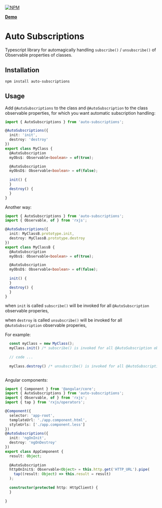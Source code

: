 [![NPM](https://nodei.co/npm/auto-subscriptions.png?downloads=true&downloadRank=true&stars=true)](https://www.npmjs.com/package/auto-subscriptions/)

**[Demo](https://yairtawil.github.io/auto-subscriptions/)**

# Auto Subscriptions

Typescript library for automagically handling `subscribe()` / `unsubscribe()` of Observable properties of classes.

## Installation

```shell
npm install auto-subscriptions
```

## Usage

Add `@AutoSubscriptions` to the class and `@AutoSubscription` to the class observable properties, for which you want automatic subscription handling:

```typescript
import { AutoSubscriptions } from 'auto-subscriptions';

@AutoSubscriptions({
  init: 'init',
  destroy: 'destroy'
})
export class MyClass {
  @AutoSubscription
  myObs$: Observable<boolean> = of(true);

  @AutoSubscription
  myObsD$: Observable<boolean> = of(false);
  
  init() {
  }
  destroy() {
  }
}
```
Another way:

```typescript
import { AutoSubscriptions } from 'auto-subscriptions';
import { Observable, of } from 'rxjs';

@AutoSubscriptions({
  init: MyClassB.prototype.init,
  destroy: MyClassB.prototype.destroy
})
export class MyClassB {
  @AutoSubscription
  myObs$: Observable<boolean> = of(true);

  @AutoSubscription
  myObsD$: Observable<boolean> = of(false);
  
  init() {
  }
  destroy() {
  }
}
```
 when `init` is called `subscribe()` will be invoked for all `@AutoSubscription` observable properies,

when `destroy` is called `unsubscribe()` will be invoked for all `@AutoSubscription` observable properies,

For example:

```typescript
  const myClass = new MyClass();
  myClass.init() /* subscribe() is invoked for all @AutoSubscription observable properies, */
  
  // code ...
  
  myClass.destroy() /* unsubscribe() is invoked for all @AutoSubscription observable properies */
  
```

Angular components:

```typescript
import { Component } from '@angular/core';
import { AutoSubscriptions } from 'auto-subscriptions';
import { Observable, of } from 'rxjs';
import { tap } from 'rxjs/operators';

@Component({
  selector: 'app-root',
  templateUrl: './app.component.html',
  styleUrls: ['./app.component.less']
})
@AutoSubscriptions({
  init: 'ngOnInit',
  destroy: 'ngOnDestroy'
})
export class AppComponent {
  result: Object;
  
  @AutoSubscription
  httpOnInit$: Observable<Object> = this.http.get('HTTP_URL').pipe(
    tap((result: Object) => this.result = result)
  );
  
  constructor(protected http: HttpClient) {
  }
  
}

```


